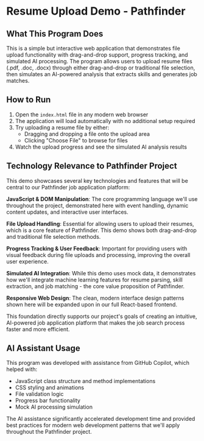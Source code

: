 # Resume Upload Demo - Pathfinder

## What This Program Does

This is a simple but interactive web application that demonstrates file upload functionality with drag-and-drop support, progress tracking, and simulated AI processing. The program allows users to upload resume files (.pdf, .doc, .docx) through either drag-and-drop or traditional file selection, then simulates an AI-powered analysis that extracts skills and generates job matches.

## How to Run

1. Open the `index.html` file in any modern web browser
2. The application will load automatically with no additional setup required
3. Try uploading a resume file by either:
   - Dragging and dropping a file onto the upload area
   - Clicking "Choose File" to browse for files
4. Watch the upload progress and see the simulated AI analysis results

## Technology Relevance to Pathfinder Project

This demo showcases several key technologies and features that will be central to our Pathfinder job application platform:

**JavaScript & DOM Manipulation**: The core programming language we'll use throughout the project, demonstrated here with event handling, dynamic content updates, and interactive user interfaces.

**File Upload Handling**: Essential for allowing users to upload their resumes, which is a core feature of Pathfinder. This demo shows both drag-and-drop and traditional file selection methods.

**Progress Tracking & User Feedback**: Important for providing users with visual feedback during file uploads and processing, improving the overall user experience.

**Simulated AI Integration**: While this demo uses mock data, it demonstrates how we'll integrate machine learning features for resume parsing, skill extraction, and job matching - the core value proposition of Pathfinder.

**Responsive Web Design**: The clean, modern interface design patterns shown here will be expanded upon in our full React-based frontend.

This foundation directly supports our project's goals of creating an intuitive, AI-powered job application platform that makes the job search process faster and more efficient.

## AI Assistant Usage

This program was developed with assistance from GitHub Copilot, which helped with:
- JavaScript class structure and method implementations
- CSS styling and animations
- File validation logic
- Progress bar functionality
- Mock AI processing simulation

The AI assistance significantly accelerated development time and provided best practices for modern web development patterns that we'll apply throughout the Pathfinder project.
